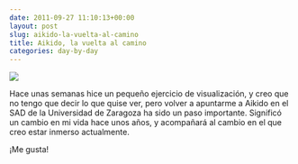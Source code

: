 ```yaml
---
date: 2011-09-27 11:10:13+00:00
layout: post
slug: aikido-la-vuelta-al-camino
title: Aikido, la vuelta al camino
categories: day-by-day
---
```


[![](http://aikijo.free.fr/aikido_sensei_1.gif)](http://aikijo.free.fr/aikido_sensei_1.gif)

Hace unas semanas hice un pequeño ejercicio de visualización, y creo que no tengo que decir lo que quise ver, pero volver a apuntarme a Aikido en el SAD de la Universidad de Zaragoza ha sido un paso importante. Significó un cambio en mi vida hace unos años, y acompañará al cambio en el que creo estar inmerso actualmente.

¡Me gusta!





